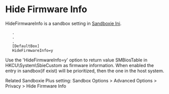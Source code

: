# Hide Firmware Info

HideFirmwareInfo is a sandbox setting in [Sandboxie Ini](SandboxieIni.md).

```
   .
   .
   .
   [DefaultBox]
   HideFirmwareInfo=y
```

Use the 'HideFirmwareInfo=y' option to return value SMBiosTable in HKCU\System\SbieCustom as firmware information.
When enabled the entry in sandbox(if exist) will be prioritized, then the one in the host system.

Related Sandboxie Plus setting: Sandbox Options > Advanced Options > Privacy > Hide Firmware Info
